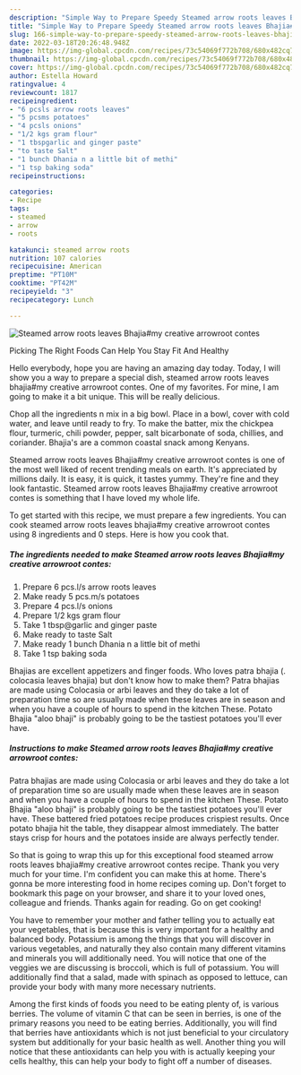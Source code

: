 ```yaml
---
description: "Simple Way to Prepare Speedy Steamed arrow roots leaves Bhajia#my creative arrowroot contes"
title: "Simple Way to Prepare Speedy Steamed arrow roots leaves Bhajia#my creative arrowroot contes"
slug: 166-simple-way-to-prepare-speedy-steamed-arrow-roots-leaves-bhajiamy-creative-arrowroot-contes
date: 2022-03-18T20:26:48.948Z
image: https://img-global.cpcdn.com/recipes/73c54069f772b708/680x482cq70/steamed-arrow-roots-leaves-bhajiamy-creative-arrowroot-contes-recipe-main-photo.jpg
thumbnail: https://img-global.cpcdn.com/recipes/73c54069f772b708/680x482cq70/steamed-arrow-roots-leaves-bhajiamy-creative-arrowroot-contes-recipe-main-photo.jpg
cover: https://img-global.cpcdn.com/recipes/73c54069f772b708/680x482cq70/steamed-arrow-roots-leaves-bhajiamy-creative-arrowroot-contes-recipe-main-photo.jpg
author: Estella Howard
ratingvalue: 4
reviewcount: 1817
recipeingredient:
- "6 pcsls arrow roots leaves"
- "5 pcsms potatoes"
- "4 pcsls onions"
- "1/2 kgs gram flour"
- "1 tbspgarlic and ginger paste"
- "to taste Salt"
- "1 bunch Dhania n a little bit of methi"
- "1 tsp baking soda"
recipeinstructions:

categories:
- Recipe
tags:
- steamed
- arrow
- roots

katakunci: steamed arrow roots 
nutrition: 107 calories
recipecuisine: American
preptime: "PT10M"
cooktime: "PT42M"
recipeyield: "3"
recipecategory: Lunch

---
```



![Steamed arrow roots leaves Bhajia#my creative arrowroot contes](https://img-global.cpcdn.com/recipes/73c54069f772b708/680x482cq70/steamed-arrow-roots-leaves-bhajiamy-creative-arrowroot-contes-recipe-main-photo.jpg)

Picking The Right Foods Can Help You Stay Fit And Healthy

Hello everybody, hope you are having an amazing day today. Today, I will show you a way to prepare a special dish, steamed arrow roots leaves bhajia#my creative arrowroot contes. One of my favorites. For mine, I am going to make it a bit unique. This will be really delicious.

Chop all the ingredients n mix in a big bowl. Place in a bowl, cover with cold water, and leave until ready to fry. To make the batter, mix the chickpea flour, turmeric, chili powder, pepper, salt bicarbonate of soda, chillies, and coriander. Bhajia&#39;s are a common coastal snack among Kenyans.

Steamed arrow roots leaves Bhajia#my creative arrowroot contes is one of the most well liked of recent trending meals on earth. It's appreciated by millions daily. It is easy, it is quick, it tastes yummy. They're fine and they look fantastic. Steamed arrow roots leaves Bhajia#my creative arrowroot contes is something that I have loved my whole life.


To get started with this recipe, we must prepare a few ingredients. You can cook steamed arrow roots leaves bhajia#my creative arrowroot contes using 8 ingredients and 0 steps. Here is how you cook that.

<!--inarticleads1-->

##### The ingredients needed to make Steamed arrow roots leaves Bhajia#my creative arrowroot contes:

1. Prepare 6 pcs.l/s arrow roots leaves
1. Make ready 5 pcs.m/s potatoes
1. Prepare 4 pcs.l/s onions
1. Prepare 1/2 kgs gram flour
1. Take 1 tbsp@garlic and ginger paste
1. Make ready to taste Salt
1. Make ready 1 bunch Dhania n a little bit of methi
1. Take 1 tsp baking soda


Bhajias are excellent appetizers and finger foods. Who loves patra bhajia (. colocasia leaves bhajia) but don&#39;t know how to make them? Patra bhajias are made using Colocasia or arbi leaves and they do take a lot of preparation time so are usually made when these leaves are in season and when you have a couple of hours to spend in the kitchen These. Potato Bhajia &#34;aloo bhaji&#34; is probably going to be the tastiest potatoes you&#39;ll ever have. 

<!--inarticleads2-->

##### Instructions to make Steamed arrow roots leaves Bhajia#my creative arrowroot contes:



Patra bhajias are made using Colocasia or arbi leaves and they do take a lot of preparation time so are usually made when these leaves are in season and when you have a couple of hours to spend in the kitchen These. Potato Bhajia &#34;aloo bhaji&#34; is probably going to be the tastiest potatoes you&#39;ll ever have. These battered fried potatoes recipe produces crispiest results. Once potato bhajia hit the table, they disappear almost immediately. The batter stays crisp for hours and the potatoes inside are always perfectly tender. 

So that is going to wrap this up for this exceptional food steamed arrow roots leaves bhajia#my creative arrowroot contes recipe. Thank you very much for your time. I'm confident you can make this at home. There's gonna be more interesting food in home recipes coming up. Don't forget to bookmark this page on your browser, and share it to your loved ones, colleague and friends. Thanks again for reading. Go on get cooking!

You have to remember your mother and father telling you to actually eat your vegetables, that is because this is very important for a healthy and balanced body. Potassium is among the things that you will discover in various vegetables, and naturally they also contain many different vitamins and minerals you will additionally need. You will notice that one of the veggies we are discussing is broccoli, which is full of potassium. You will additionally find that a salad, made with spinach as opposed to lettuce, can provide your body with many more necessary nutrients.

Among the first kinds of foods you need to be eating plenty of, is various berries. The volume of vitamin C that can be seen in berries, is one of the primary reasons you need to be eating berries. Additionally, you will find that berries have antioxidants which is not just beneficial to your circulatory system but additionally for your basic health as well. Another thing you will notice that these antioxidants can help you with is actually keeping your cells healthy, this can help your body to fight off a number of diseases.
